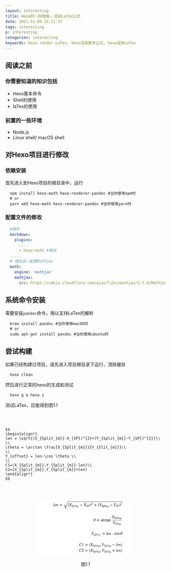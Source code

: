 ```yaml
---
layout: interesting
title: Hexo的一些增强--渲染Latex公式
date: 2021-12-09 15:11:37
tags: interesting
p: interesting
categories: interesting
keywords: hexo render LaTex, hexo渲染数学公式, hexo渲染LaTex
---
```




## 阅读之前

### 你需要知道的知识包括

+ Hexo基本命令
+ Shell的使用
+ laTex的使用

### 前置的一些环境

+ Node.js
+ Linux shell/ macOS shell

## 对Hexo项目进行修改
### 依赖安装
首先进入到Hexo项目的根目录中，运行
``` shell
  npm install hexo-math hexo-renderer-pandoc #当你使用npm时
  # or
  yarn add hexo-math hexo-renderer-pandoc #当你使用yarn时
```

### 配置文件的修改
``` yml
  #插件
  markdown:
    plugins:
      ....
      - hexo-math #增加
  .....
  # 增加这一配置MathJax
  math:
    engine: 'mathjax'
    mathjax:
      src: https://cdnjs.cloudflare.com/ajax/libs/mathjax/2.7.4/MathJax.js?config=TeX-MML-AM_CHTML
```

## 系统命令安装
需要安装`pandoc`命令，用以支持LaTex的解析
``` shell
  brew install pandoc #当你使用macOS时
  # or
  sudo apt-get install pandoc #当你使用ubuntu时
```

## 尝试构建
如果已经构建过项目，请先进入项目根目录下运行，清除缓存
``` shell
  hexo clean
```

然后进行正常的hexo的生成和测试
``` shell
  hexo g & hexo s
```

测试LaTex，应能得到图1.1
<code>
  <pre>
$$
\begin{align*}
len = \sqrt{(X_{Split_{m}}-X_{SP})^{2}+(Y_{Split_{m}}-Y_{SP})^{2}}\\
\\
\theta = \arctan \frac{X_{Split_{m}}}{Y_{Slit_{m}}}\\
\\
Y_{offset} = len·\cos \theta \\
\\
C1=(X_{Split_{m}},Y_{Split_{m}}-len)\\
C2=(X_{Split_{m}},Y_{Split_{m}}+len)
\end{align*}
$$
  </pre>
</code>
<div style="display:flex;justify-contnet:center;align-items:center;flex-direction: column;">
<img width="300px" src="/images/equations.png">
<p> 图1.1</p>
</div>